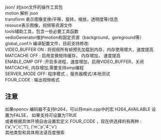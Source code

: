 json/ 对json文件的操作工具包  
motion 解析 json  
transform 表示图像变换(平移，旋转，缩放，透明度等)信息  
resouce表示图像，视频等资源文件  
tools辅助工具，包含一些必要工具函数  
vedioGenerator维护motion和固定资源（background，goreground等）   
global_conf.h 编译配置文件，目前支持修改:  
VIDEO_BUFFER ON : 将视频所有帧预先加载到内存，内存使用增大，速度提高  
MATCACHE OFF : 启用变换矩阵缓存， 内存增加， 速度提高  
ENABLE_OMP OFF :开启多进程，速度增加，启用VIDEO_BUFFER，关闭MATCACHE, 内存增加,需要支持omp编程  
SERVER_MODE OFF: 程序模式 ，服务器模式/本地测试  
FOUR_CODE : 输出视频格式  
## 注意
如果opencv 编码器不支持h264，可以将main.cpp中的宏 H264_AVAILABLE 设置为FALSE， 如果支持可设置为TRUE  
或者根据具体环境自由设置宏定义 FOUR_CODE ，现在供选择的有两种 :(‘a’,‘v','c','1'), ('m','p','4','v')  
其他类型和具体用法请百度搜索  

